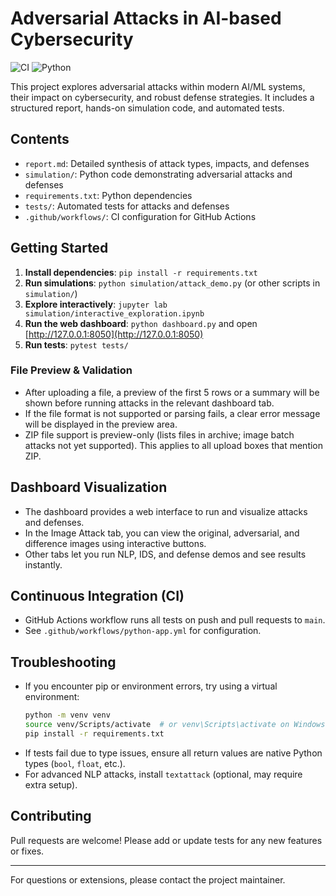 # Adversarial Attacks in AI-based Cybersecurity

![CI](https://github.com/yourusername/yourrepo/actions/workflows/python-app.yml/badge.svg)
![Python](https://img.shields.io/badge/python-3.10%20%7C%203.11%20%7C%203.12-blue)

This project explores adversarial attacks within modern AI/ML systems, their impact on cybersecurity, and robust defense strategies. It includes a structured report, hands-on simulation code, and automated tests.

## Contents
- `report.md`: Detailed synthesis of attack types, impacts, and defenses
- `simulation/`: Python code demonstrating adversarial attacks and defenses
- `requirements.txt`: Python dependencies
- `tests/`: Automated tests for attacks and defenses
- `.github/workflows/`: CI configuration for GitHub Actions

## Getting Started
1. **Install dependencies**: `pip install -r requirements.txt`
2. **Run simulations**: `python simulation/attack_demo.py` (or other scripts in `simulation/`)
3. **Explore interactively**: `jupyter lab simulation/interactive_exploration.ipynb`
4. **Run the web dashboard**: `python dashboard.py` and open [http://127.0.0.1:8050](http://127.0.0.1:8050)
5. **Run tests**: `pytest tests/`

### File Preview & Validation
- After uploading a file, a preview of the first 5 rows or a summary will be shown before running attacks in the relevant dashboard tab.
- If the file format is not supported or parsing fails, a clear error message will be displayed in the preview area.
- ZIP file support is preview-only (lists files in archive; image batch attacks not yet supported). This applies to all upload boxes that mention ZIP.

## Dashboard Visualization
- The dashboard provides a web interface to run and visualize attacks and defenses.
- In the Image Attack tab, you can view the original, adversarial, and difference images using interactive buttons.
- Other tabs let you run NLP, IDS, and defense demos and see results instantly.

## Continuous Integration (CI)
- GitHub Actions workflow runs all tests on push and pull requests to `main`.
- See `.github/workflows/python-app.yml` for configuration.

## Troubleshooting
- If you encounter pip or environment errors, try using a virtual environment:
  ```bash
  python -m venv venv
  source venv/Scripts/activate  # or venv\Scripts\activate on Windows
  pip install -r requirements.txt
  ```
- If tests fail due to type issues, ensure all return values are native Python types (`bool`, `float`, etc.).
- For advanced NLP attacks, install `textattack` (optional, may require extra setup).

## Contributing
Pull requests are welcome! Please add or update tests for any new features or fixes.

---

For questions or extensions, please contact the project maintainer.

